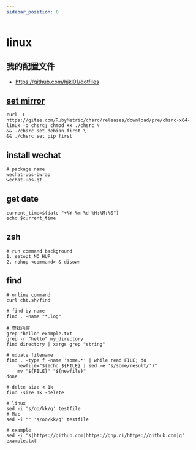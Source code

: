 ```yaml
---
sidebar_position: 0
---
```


# linux

## 我的配置文件

- https://github.com/hjkl01/dotfiles

## [set mirror](https://github.com/RubyMetric/chsrc)

```shell
curl -L https://gitee.com/RubyMetric/chsrc/releases/download/pre/chsrc-x64-linux -o chsrc; chmod +x ./chsrc \
&& ./chsrc set debian first \
&& ./chsrc set pip first
```

## install wechat

```
# package name
wechat-uos-bwrap
wechat-uos-qt
```

## get date
```shell
current_time=$(date "+%Y-%m-%d %H:%M:%S")
echo $current_time
```

## zsh

```
# run command background
1. setopt NO_HUP
2. nohup <command> & disown
```

## find

```shell
# online command 
curl cht.sh/find

# find by name
find . -name "*.log"

# 查找内容
grep "hello" example.txt
grep -r "hello" my_directory
find directory | xargs grep "string"

# udpate filename
find . -type f -name 'some.*' | while read FILE; do
    newfile="$(echo ${FILE} | sed -e 's/some/result/')"
    mv "${FILE}" "${newfile}"
done

# delte size < 1k
find -size 1k -delete

# linux
sed -i 's/oo/kk/g' testfile
# Mac
sed -i "" 's/oo/kk/g' testfile

# example
sed -i 's|https://github.com|https://ghp.ci/https://github.com|g' example.txt
```

